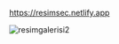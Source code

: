 https://resimsec.netlify.app

![resimgalerisi2](https://user-images.githubusercontent.com/101462384/228822439-96b7d078-fff8-45ea-9620-a8fa47c8546b.gif)


